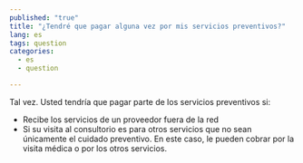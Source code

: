 ```yaml
---
published: "true"
title: "¿Tendré que pagar alguna vez por mis servicios preventivos?"
lang: es
tags: question
categories: 
  - es
  - question

---
```


Tal vez. Usted tendría que pagar parte de los servicios preventivos si: 

* Recibe los servicios de un proveedor fuera de la red 
* Si su visita al consultorio es para otros servicios que no sean únicamente el cuidado preventivo. En este caso, le pueden cobrar por la visita médica o por los otros servicios. 
